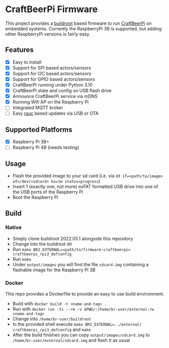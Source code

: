 # CraftBeerPi Firmware

This project provides a [buildroot](https://buildroot.org) based firmware to run
[CraftBeerPi](https://github.com/craftbeerpi/craftbeerpi4) on embedded systems. Currently
the RaspberryPi 3B is supported, but adding other RaspberryPi versions is fairly easy.

## Features

- [x] Easy to install 
- [x] Support for SPI based actors/sensors
- [x] Support for I2C based actors/sensors
- [x] Support for GPIO based actors/sensors
- [x] CraftBeerPi running under Python 3.10
- [x] CraftBeerPi state and config on USB flash drive
- [x] Announce CraftBeerPi service via mDNS 
- [x] Running Wifi AP on the Raspberry Pi
- [ ] Integrated MQTT broker
- [ ] Easy [rauc](https://rauc.io/) based updates via USB or OTA

## Supported Platforms

- [x] Raspberry Pi 3B+
- [ ] Raspberry Pi 4B (needs testing)

## Usage

* Flash the provided image to your sd card (i.e. via `dd if=<path/to/image> of=/dev/<sdcard> bs=1m status=progress`)
* Insert 1 (exactly one, not more) exFAT formatted USB drive into one of the USB ports of the Raspberry Pi
* Boot the Raspberry Pi

## Build

### Native

* Simply clone buildroot 2022.05.1 alongside this repository
* Change into the buildroot dir
* Run `make BR2_EXTERNAL=<path/to/firmware-craftbeerpi> craftbeerpi_rpi3_defconfig`
* Run `make`
* Under `output/images` you will find the file `sdcard.img` containing a flashable image
  for the Raspberry Pi 3B

### Docker

This repo provides a Dockerfile to provide an easy to use build environment.

* Build with `docker build -t <name-and-tag> .`
* Run with `docker run -ti --rm -v $PWD/:/home/br-user/external:rw <name-and-tag>`
* Change into `/home/br-user/buildroot`
* In the provided shell execute `make BR2_EXTERNAL=../external/ craftbeerpi_rpi3_defconfig` and `make`
* After the build finishes you can copy `output/images/sdcard.img` to `/home/br-user/external/sdcard.img`
  and flash it as usual
